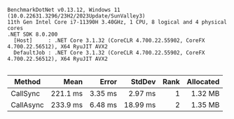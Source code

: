 ```

BenchmarkDotNet v0.13.12, Windows 11 (10.0.22631.3296/23H2/2023Update/SunValley3)
11th Gen Intel Core i7-11390H 3.40GHz, 1 CPU, 8 logical and 4 physical cores
.NET SDK 8.0.200
  [Host]     : .NET Core 3.1.32 (CoreCLR 4.700.22.55902, CoreFX 4.700.22.56512), X64 RyuJIT AVX2
  DefaultJob : .NET Core 3.1.32 (CoreCLR 4.700.22.55902, CoreFX 4.700.22.56512), X64 RyuJIT AVX2


```
| Method    | Mean     | Error   | StdDev   | Rank | Allocated |
|---------- |---------:|--------:|---------:|-----:|----------:|
| CallSync  | 221.1 ms | 3.35 ms |  2.97 ms |    1 |   1.32 MB |
| CallAsync | 233.9 ms | 6.48 ms | 18.99 ms |    2 |   1.35 MB |
